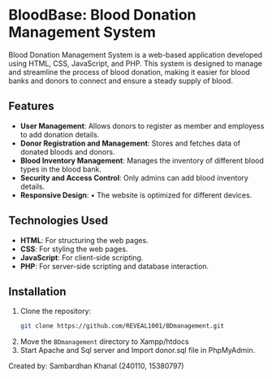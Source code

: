 # BloodBase: Blood Donation Management System

Blood Donation Management System is a web-based application developed using HTML, CSS, JavaScript, and PHP. This system is designed to manage and streamline the process of blood donation, making it easier for blood banks and donors to connect and ensure a steady supply of blood.

## Features

- **User Management**: Allows donors to register as member and employess to add donation details.
- **Donor Registration and Management**: Stores and fetches data of donated bloods and donors.
- **Blood Inventory Management**: Manages the inventory of different blood types in the blood bank.
- **Security and Access Control**: Only admins can add blood inventory details.
- **Responsive Design**: •	The website is optimized for different devices.

## Technologies Used

- **HTML**: For structuring the web pages.
- **CSS**: For styling the web pages.
- **JavaScript**: For client-side scripting.
- **PHP**: For server-side scripting and database interaction.

## Installation

1. Clone the repository:
   ```bash
   git clone https://github.com/REVEAL1001/BDmanagement.git
   ```
2. Move the `BDmanagement` directory to Xampp/htdocs
3. Start Apache and Sql server and Import donor.sql file in PhpMyAdmin.

Created by: Sambardhan Khanal (240110, 15380797)
